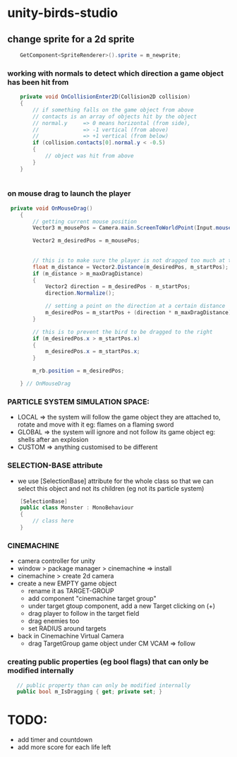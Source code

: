 # unity-birds-studio


## change sprite for a 2d sprite
```c#
	GetComponent<SpriteRenderer>().sprite = m_newprite;
```

### working with normals to detect which direction a game object has been hit from
```c#
	private void OnCollisionEnter2D(Collision2D collision)
    {
		// if something falls on the game object from above
        // contacts is an array of objects hit by the object 
        // normal.y 	=> 0 means horizontal (from side), 
		//				=> -1 vertical (from above)
		//				=> +1 vertical (from below)
        if (collision.contacts[0].normal.y < -0.5)
        {
            // object was hit from above
        }
	}	
	
```


### on mouse drag to launch the player
```c#
 private void OnMouseDrag()
    {
		// getting current mouse position
        Vector3 m_mousePos = Camera.main.ScreenToWorldPoint(Input.mousePosition);

        Vector2 m_desiredPos = m_mousePos;
     
        
        // this is to make sure the player is not dragged too much at the beginning
        float m_distance = Vector2.Distance(m_desiredPos, m_startPos);
        if (m_distance > m_maxDragDistance)
        {
            Vector2 direction = m_desiredPos - m_startPos;
            direction.Normalize();

            // setting a point on the direction at a certain distance
            m_desiredPos = m_startPos + (direction * m_maxDragDistance);
        }

        // this is to prevent the bird to be dragged to the right
        if (m_desiredPos.x > m_startPos.x)
        {
            m_desiredPos.x = m_startPos.x;
        }

        m_rb.position = m_desiredPos;

    } // OnMouseDrag
```


### PARTICLE SYSTEM SIMULATION SPACE:
* LOCAL     => the system will follow the game object they are attached to, rotate and move with it
                eg: flames on a flaming sword
* GLOBAL    => the system will ignore and not follow its game object
                eg: shells after an explosion
* CUSTOM    => anything customised to be different


### SELECTION-BASE attribute
* we use [SelectionBase] attribute for the whole class so that we can select this object and not its children 
    (eg not its particle system)

```c#  
    [SelectionBase]
    public class Monster : MonoBehaviour
    {
        // class here
    }    
```

### CINEMACHINE
* camera controller for unity
* window > package manager > cinemachine => install
* cinemachine > create 2d camera
* create a new EMPTY game object 
    * rename it as TARGET-GROUP
    * add component "cinemachine target group"
    * under target gtoup component, add a new Target clicking on (+)
    * drag player to follow in the target field
    * drag enemies too
    * set RADIUS around targets 
* back in Cinemachine Virtual Camera
    * drag TargetGroup game object under CM VCAM => follow    




 ### creating public properties (eg bool flags) that can only be modified internally
 ```c#
    // public property than can only be modified internally
    public bool m_IsDragging { get; private set; }

 ```   
 
 
 
 # TODO:
 * add timer and countdown
 * add more score for each life left